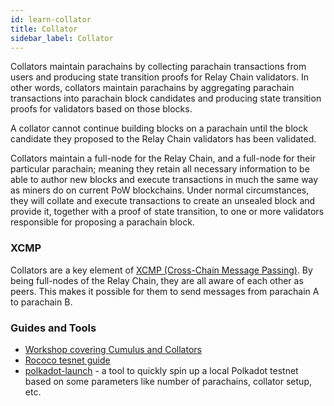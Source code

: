 ```yaml
---
id: learn-collator
title: Collator
sidebar_label: Collator
---
```


Collators maintain parachains by collecting parachain transactions from users and producing state transition proofs for Relay Chain validators. In other words, collators maintain parachains by aggregating parachain transactions into parachain block candidates and producing state transition proofs for validators based on those blocks.

A collator cannot continue building blocks on a parachain until the block candidate they proposed to the Relay Chain validators has been validated.

Collators maintain a full-node for the Relay Chain, and a full-node for their particular parachain; meaning they retain all necessary information to be able to author new blocks and execute transactions in much the same way as miners do on current PoW blockchains. Under normal circumstances, they will collate and execute transactions to create an unsealed block and provide it, together with a proof of state transition, to one or more validators responsible for proposing a parachain block.

### XCMP

Collators are a key element of [XCMP (Cross-Chain Message Passing)](learn-crosschain). By being full-nodes of the Relay Chain, they are all aware of each other as peers. This makes it possible for them to send messages from parachain A to parachain B.

### Guides and Tools

- [Workshop covering Cumulus and Collators](https://substrate.dev/cumulus-workshop/#/1-prep/1-compiling)
- [Rococo tesnet guide](https://wiki.selendra.org/docs/en/build-parachains-rococo)
- [polkadot-launch](https://github.com/shawntabrizi/polkadot-launch) - a tool to quickly spin up a local Polkadot testnet based on some parameters like number of parachains, collator setup, etc.
